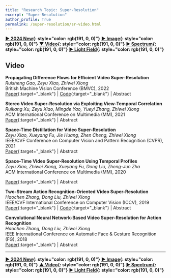 ```yaml
---
title: "Research Topic: Super-Resolution"
excerpt: "Super-Resolution"
author_profile: True
permalink: /super-resolution/sr-video.html
---
```


**[▶ 2024 New](/super-resolution/2024-New){: style="color: rgb(191, 0, 0)"}**
**[▶ Image](/super-resolution/sr-image){: style="color: rgb(191, 0, 0)"}**
**[▼ Video](/super-resolution/sr-video){: style="color: rgb(191, 0, 0)"}**
**[▶ Spectrum](/super-resolution/sr-spectrum){: style="color: rgb(191, 0, 0)"}**
**[▶ Light Field](/super-resolution/sr-light-field){: style="color: rgb(191, 0, 0)"}**

## Video

**Propagating Difference Flows for Efficient Video Super-Resolution** <br>
_Ruisheng Gao, Zeyu Xiao, Zhiwei Xiong_ <br>
<span><pub>British Machine Vision Conference (BMVC), 2022</pub></span> <br>
[Paper](https://bmvc2022.mpi-inf.mpg.de/0060.pdf){:target="\_blank"} |
[Code](https://github.com/RSGao/DFlow_BasicSR){:target="\_blank"} |
<a onclick='expandABS("gao22")'> Abstract </a>

<div style="display: none;" class=abs id="gao22"><br>RSGao/FDFlow_BasicSR
Recent years have witnessed the advancement of video super-resolution (VSR) with elaborately-designed multi-frame alignment and space-time fusion/refinement techniques. However, both techniques require heavy computational burden and memory consumption, hindering existing VSR networks from being deployed on resource-constrained platforms (e.g., smartphones and wearable devices). In this paper, we propose an efficient and lightweight VSR network with two special designs. First, we propose a novelmotion propagation scheme which propagates difference flowsfor efficient feature alignment. The difference flow is sparse and computational-friendly which focuses on texture details. After estimating the preliminary difference flow with an initial motion estimator, we then design an adaptive motion modification module for frame-pair wise adaptation through bidirectional propagation. Second, a dense feature distillation module is designed for further refining the aligned features efficiently. Thanks to both designs, ournetwork achieves comparable performance with state-of-the-art VSR methods while enjoying a clear advantage in model size and computational efficiency
</div>

**Stereo Video Super-Resolution via Exploiting View-Temporal Correlation** <br>
_Ruikang Xu, Zeyu Xiao, Mingde Yao, Yueyi Zhang, Zhiwei Xiong_ <br>
<span><pub>ACM International Conference on Multimedia (MM), 2021</pub></span> <br>
[Paper](https://dl.acm.org/doi/10.1145/3474085.3475189){:target="\_blank"} |
<a onclick='expandABS("xu21")'> Abstract </a>

<div style="display: none;" class=abs id="xu21"><br>
Stereo Video Super-Resolution (StereoVSR) aims to generate high-resolution video steams from two low-resolution videos under stereo settings. Existing video super-resolution and stereo image super-resolution techniques can be extended to tackle the StereoVSR task, yet they cannot make full use of the multi-view and temporal information to achieve satisfactory performance. In this paper, we propose a novel Stereo Video Super-Resolution Network (SVSRNet) to fulfill the StereoVSR task via exploiting view-temporal correlations. First, we devise a view-temporal attention module (VTAM) to integrate the information of cross-time-cross-view for constructing high-resolution stereo videos. Second, we propose a spatial-temporal fusion module (STFM), which aggregates the information across time in intra-view to emphasize important features for subsequent restoration. In addition, we design a view-temporal consistency loss function to enforce consistency constraint of superresolved stereo videos. Comprehensive experimental results demonstrate that our method generates superior results.
</div>

**Space-Time Distillation for Video Super-Resolution** <br>
_Zeyu Xiao, Xueyang Fu, Jie Huang, Zhen Cheng, Zhiwei Xiong_ <br>
<span><pub>IEEE/CVF Conference on Computer Vision and Pattern Recognition (CVPR), 2021</pub></span> <br>
[Paper](https://openaccess.thecvf.com/content/CVPR2021/html/Xiao_Space-Time_Distillation_for_Video_Super-Resolution_CVPR_2021_paper){:target="\_blank"} |
<a onclick='expandABS("xiao21")'> Abstract </a>

<div style="display: none;" class=abs id="xiao21"><br>
Compact video super-resolution (VSR) networks can be easily deployed on resource-limited devices, e.g., smart-phones and wearable devices, but have considerable performance gaps compared with complicated VSR networks that require a large amount of computing resources. In this paper, we aim to improve the performance of compact VSR networks without changing their original architectures, through a knowledge distillation approach that transfers knowledge from a complicated VSR network to a compact one. Specifically, we propose a space-time distillation (STD) scheme to exploit both spatial and temporal knowledge in the VSR task. For space distillation, we extract spatial attention maps that hints the high-frequency video content from both networks, which are further used for transferring spatial modeling ability. For time distillation, we narrow the performance gap between compact models and complicated models by distilling the feature similarity of the temporal memory cells, which is encoded from the sequence of feature maps generated in the training clips using ConvLSTM. During the training process, STD can be easily incorporated into any network without changing the original network architecture. Experimental results on standard benchmarks demonstrate that, in resource-constrained situations, the proposed method notably improve the performance of existing VSR networks without increasing the inference time.
</div>

**Space-Time Video Super-Resolution Using Temporal Profiles** <br>
_Zeyu Xiao, Zhiwei Xiong, Xueyang Fu, Dong Liu, Zheng-Jun Zha_ <br>
<span><pub>ACM International Conference on Multimedia (MM), 2020</pub></span> <br>

<!-- <span><highlighted>Oral</highlighted><span> | -->

[Paper](https://dl.acm.org/doi/10.1145/3394171.3413667){:target="\_blank"} |
<a onclick='expandABS("xiao20")'> Abstract </a>

<div style="display: none;" class=abs id="xiao20"><br>
In this paper, we propose a novel space-time video super-resolution method, which aims to recover a high-frame-rate and high-resolution video from its low-frame-rate and low-resolution observation. Existing solutions seldom consider the spatial-temporal correlation and the long-term temporal context simultaneously and thus are limited in the restoration performance. Inspired by the epipolar-plane image used in multi-view computer vision tasks, we first propose the concept of temporal-profile super-resolution to directly exploit the spatial-temporal correlation in the long-term temporal context. Then, we specifically design a feature shuffling module for spatial retargeting and spatial-temporal information fusion, which is followed by a refining module for artifacts alleviation and detail enhancement. Different from existing solutions, our method does not require any explicit or implicit motion estimation, making it lightweight and flexible to handle any number of input frames. Comprehensive experimental results demonstrate that our method not only generates superior space-time video super-resolution results but also retains competitive implementation efficiency.
</div>

**Two-Stream Action Recognition-Oriented Video Super-Resolution** <br>
_Haochen Zhang, Dong Liu, Zhiwei Xiong_ <br>
<span><pub>IEEE/CVF International Conference on Computer Vision (ICCV), 2019</pub></span> <br>
[Paper](http://openaccess.thecvf.com/content_ICCV_2019/papers/Zhang_Two-Stream_Action_Recognition-Oriented_Video_Super-Resolution_ICCV_2019_paper.pdf){:target="\_blank"} |
[Code](https://github.com/AlanZhang1995/TwoStreamSR){:target="\_blank"} |
<a onclick='expandABS("zhang19")'> Abstract </a>

<div style="display: none;" class=abs id="zhang19"><br>
We study the video super-resolution (SR) problem for facilitating video analytics tasks, e.g. action recognition, instead of for visual quality. The popular action recognition methods based on convolutional networks, exemplified by two-stream networks, are not directly applicable on video of low spatial resolution. This can be remedied by performing video SR prior to recognition, which motivates us to improve the SR procedure for recognition accuracy. Tailored for two-stream action recognition networks, we propose two video SR methods for the spatial and temporal streams respectively. On the one hand, we observe that regions with action are more important to recognition, and we propose an optical-flow guided weighted mean-squared-error loss for our spatial-oriented SR (SoSR) network to emphasize the reconstruction of moving objects. On the other hand, we observe that existing video SR methods incur temporal discontinuity between frames, which also worsens the recognition accuracy, and we propose a siamese network for our temporal-oriented SR (ToSR) training that emphasizes the temporal continuity between consecutive frames. We perform experiments using two state-of-the-art action recognition networks and two well-known datasets--UCF101 and HMDB51. Results demonstrate the effectiveness of our proposed SoSR and ToSR in improving recognition accuracy.
</div>

**Convolutional Neural Network-Based Video Super-Resolution for Action Recognition** <br>
_Haochen Zhang, Dong Liu, Zhiwei Xiong_ <br>
<span><pub>IEEE International Conference on Automatic Face & Gesture Recognition (FG), 2018</pub></span> <br>
[Paper](https://ieeexplore.ieee.org/abstract/document/8373910/){:target="\_blank"} |
<a onclick='expandABS("zhang18")'> Abstract </a>

<div style="display: none;" class=abs id="zhang18"><br>
For video action recognition, convolutional neural networks (CNNs) especially two-stream CNNs have achieved remarkable progress in the recent years. However, most of the CNNs for action recognition are trained with high-resolution videos and not scale invariant, making it problematic to apply the trained CNNs directly on low-resolution videos. One possible solution to the problem is performing super-resolution (SR) prior to action recognition. In this paper, we investigate the effects of CNN-based video SR on the action recognition accuracy. We adopt a well trained two-stream CNN for action recognition, and analyze the spatial and temporal streams separately. For the spatial stream, we observe that video SR may improve the PSNR but may incur drop in recognition accuracy, this phenomenon is further analyzed in this paper. For the temporal stream, we observe that frame-by-frame SR may produce temporal inconsistency between consecutive video frames, which also incurs drop in recognition accuracy. We then propose a temporal consistency-oriented method for video SR, which indeed improves the recognition accuracy. Finally, we perform proper fusion of the two streams, and achieve a recognition accuracy of 88.95% on the UCF101 dataset when the input video is down-sampled by a factor of 4, compared to 93.49% accuracy on the original-resolution videos.
</div>

---

**[▶ 2024 New](/super-resolution/2024-New){: style="color: rgb(191, 0, 0)"}**
**[▶ Image](/super-resolution/sr-image){: style="color: rgb(191, 0, 0)"}**
**[▲ Video](/super-resolution/sr-video){: style="color: rgb(191, 0, 0)"}**
**[▶ Spectrum](/super-resolution/sr-spectrum){: style="color: rgb(191, 0, 0)"}**
**[▶ Light Field](/super-resolution/sr-light-field){: style="color: rgb(191, 0, 0)"}**
